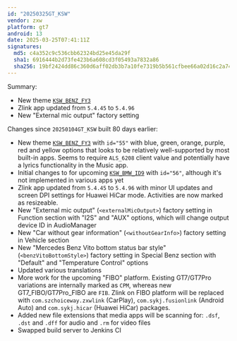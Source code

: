 ```yaml
---
id: "20250325GT_KSW"
vendor: zxw
platform: gt7
android: 13
date: 2025-03-25T07:41:11Z
signatures:
  md5: c4a352c9c536cbb62324bd25e45da29f
  sha1: 6916444b2d73fe423b6a608cd3f05493a7832a86
  sha256: 19bf2424dd86c360d6aff02db3b7a10fe7319b5b561cfbee66a02d16c2a74649
---
```

Summary:
- New theme [`KSW_BENZ_FY3`](/headunits/themes/zxw/55-ksw_benz_fy3)
- Zlink app updated from `5.4.45` to `5.4.96`
- New "External mic output" factory setting

Changes since `20250104GT_KSW` built 80 days earlier:
- New theme [`KSW_BENZ_FY3`](/headunits/themes/zxw/55-ksw_benz_fy3) with `id="55"` with blue, green, orange, purple, red and yellow options that looks to be relatively well-supported by most built-in apps. Seems to require `ALS_6208` client value and potentially have a lyrics functionality in the Music app.
- Initial changes to for upcoming [`KSW_BMW_ID9`](/headunits/themes/zxw/56-ksw_bmw_id9) with `id="56"`, although it's not implemented in various apps yet
- Zlink app updated from `5.4.45` to `5.4.96` with minor UI updates and screen DPI settings for Huawei HiCar mode. Activities are now marked as resizeable.
- New "External mic output" (`<externalMicOutput>`) factory setting in Function section with "I2S" and "AUX" options, which will change output device ID in AudioManager
- New "Car without gear information" (`<withoutGearInfo>`) factory setting in Vehicle section
- New "Mercedes Benz Vito bottom status bar style" (`<benzVitoBottomStyle>`) factory setting in Special Benz section with "Default" and "Temperature Control" options
- Updated various translations
- More work for the upcoming "FIBO" platform. Existing GT7/GT7Pro variations are internally marked as `CPM`, whereas new GT7_FIBO/GT7Pro_FIBO are `FIB`. Zlink on FIBO platform will be replaced with `com.szchoiceway.zxwlink` (CarPlay), `com.sykj.fusionlink` (Android Auto) and `com.sykj.hicar` (Huawei HiCar) packages.
- Added new file extensions that media apps will be scanning for: `.dsf`, `.dst` and `.dff` for audio and `.rm` for video files
- Swapped build server to Jenkins CI 



